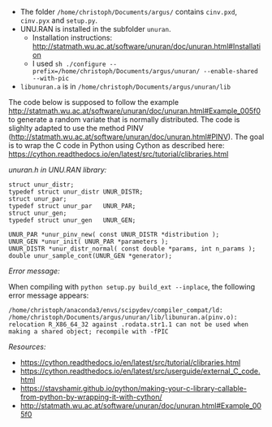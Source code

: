 

- The folder `/home/christoph/Documents/argus/` contains `cinv.pxd`, `cinv.pyx` and `setup.py`.
- UNU.RAN is installed in the subfolder `unuran`.
  - Installation instructions: http://statmath.wu.ac.at/software/unuran/doc/unuran.html#Installation
  - I used `sh ./configure --prefix=/home/christoph/Documents/argus/unuran/ --enable-shared --with-pic`
- `libunuran.a` is in `/home/christoph/Documents/argus/unuran/lib`

The code below is supposed to follow the example http://statmath.wu.ac.at/software/unuran/doc/unuran.html#Example_005f0 to generate a random variate that is normally distributed. The code is slighlty adapted to use the method PINV (http://statmath.wu.ac.at/software/unuran/doc/unuran.html#PINV). The goal is to wrap the C code in Python using Cython as described here: https://cython.readthedocs.io/en/latest/src/tutorial/clibraries.html

*unuran.h in UNU.RAN library:* 

```
struct unur_distr;                       
typedef struct unur_distr UNUR_DISTR;
struct unur_par;                         
typedef struct unur_par   UNUR_PAR;
struct unur_gen;                         
typedef struct unur_gen   UNUR_GEN;

UNUR_PAR *unur_pinv_new( const UNUR_DISTR *distribution );
UNUR_GEN *unur_init( UNUR_PAR *parameters );
UNUR_DISTR *unur_distr_normal( const double *params, int n_params );
double unur_sample_cont(UNUR_GEN *generator);
```

*Error message:*

When compiling with `python setup.py build_ext --inplace`, the following error message appears:

`/home/christoph/anaconda3/envs/scipydev/compiler_compat/ld: /home/christoph/Documents/argus/unuran/lib/libunuran.a(pinv.o): relocation
R_X86_64_32 against .rodata.str1.1 can not be used when making a shared object; recompile with -fPIC`

*Resources:*

- https://cython.readthedocs.io/en/latest/src/tutorial/clibraries.html
- https://cython.readthedocs.io/en/latest/src/userguide/external_C_code.html
- https://stavshamir.github.io/python/making-your-c-library-callable-from-python-by-wrapping-it-with-cython/
- http://statmath.wu.ac.at/software/unuran/doc/unuran.html#Example_005f0

